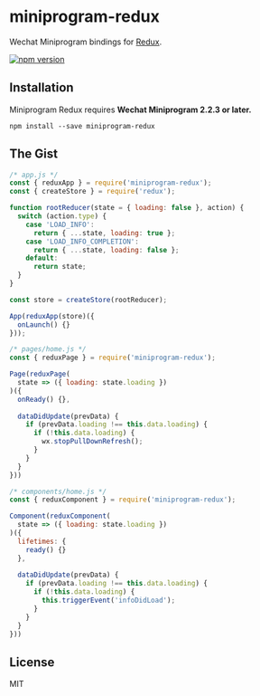 # miniprogram-redux

Wechat Miniprogram bindings for [Redux](https://github.com/mingenesis/miniprogram-redux).

[![npm version](https://img.shields.io/npm/v/miniprogram-redux.svg?style=flat-square)](https://www.npmjs.com/package/miniprogram-redux)

## Installation

Miniprogram Redux requires **Wechat Miniprogram 2.2.3 or later.**
```
npm install --save miniprogram-redux
```

## The Gist

```js
/* app.js */
const { reduxApp } = require('miniprogram-redux');
const { createStore } = require('redux');

function rootReducer(state = { loading: false }, action) {
  switch (action.type) {
    case 'LOAD_INFO':
      return { ...state, loading: true };
    case 'LOAD_INFO_COMPLETION':
      return { ...state, loading: false };
    default:
      return state;
  }
}

const store = createStore(rootReducer);

App(reduxApp(store)({
  onLaunch() {}
}));

/* pages/home.js */
const { reduxPage } = require('miniprogram-redux');

Page(reduxPage(
  state => ({ loading: state.loading })
)({
  onReady() {},
  
  dataDidUpdate(prevData) {
    if (prevData.loading !== this.data.loading) {
      if (!this.data.loading) {
        wx.stopPullDownRefresh();
      }
    }
  }
}))

/* components/home.js */
const { reduxComponent } = require('miniprogram-redux');

Component(reduxComponent(
  state => ({ loading: state.loading })
)({
  lifetimes: {
    ready() {}
  },
  
  dataDidUpdate(prevData) {
    if (prevData.loading !== this.data.loading) {
      if (!this.data.loading) {
        this.triggerEvent('infoDidLoad');
      }
    }
  }
}))
```

## License

MIT
